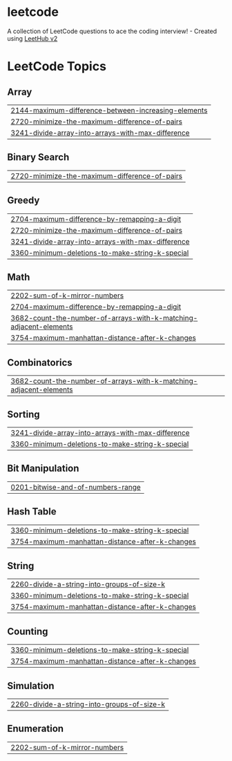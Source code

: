 # leetcode
A collection of LeetCode questions to ace the coding interview! - Created using [LeetHub v2](https://github.com/arunbhardwaj/LeetHub-2.0)

<!---LeetCode Topics Start-->
# LeetCode Topics
## Array
|  |
| ------- |
| [2144-maximum-difference-between-increasing-elements](https://github.com/siddhantsachan/leetcode/tree/master/2144-maximum-difference-between-increasing-elements) |
| [2720-minimize-the-maximum-difference-of-pairs](https://github.com/siddhantsachan/leetcode/tree/master/2720-minimize-the-maximum-difference-of-pairs) |
| [3241-divide-array-into-arrays-with-max-difference](https://github.com/siddhantsachan/leetcode/tree/master/3241-divide-array-into-arrays-with-max-difference) |
## Binary Search
|  |
| ------- |
| [2720-minimize-the-maximum-difference-of-pairs](https://github.com/siddhantsachan/leetcode/tree/master/2720-minimize-the-maximum-difference-of-pairs) |
## Greedy
|  |
| ------- |
| [2704-maximum-difference-by-remapping-a-digit](https://github.com/siddhantsachan/leetcode/tree/master/2704-maximum-difference-by-remapping-a-digit) |
| [2720-minimize-the-maximum-difference-of-pairs](https://github.com/siddhantsachan/leetcode/tree/master/2720-minimize-the-maximum-difference-of-pairs) |
| [3241-divide-array-into-arrays-with-max-difference](https://github.com/siddhantsachan/leetcode/tree/master/3241-divide-array-into-arrays-with-max-difference) |
| [3360-minimum-deletions-to-make-string-k-special](https://github.com/siddhantsachan/leetcode/tree/master/3360-minimum-deletions-to-make-string-k-special) |
## Math
|  |
| ------- |
| [2202-sum-of-k-mirror-numbers](https://github.com/siddhantsachan/leetcode/tree/master/2202-sum-of-k-mirror-numbers) |
| [2704-maximum-difference-by-remapping-a-digit](https://github.com/siddhantsachan/leetcode/tree/master/2704-maximum-difference-by-remapping-a-digit) |
| [3682-count-the-number-of-arrays-with-k-matching-adjacent-elements](https://github.com/siddhantsachan/leetcode/tree/master/3682-count-the-number-of-arrays-with-k-matching-adjacent-elements) |
| [3754-maximum-manhattan-distance-after-k-changes](https://github.com/siddhantsachan/leetcode/tree/master/3754-maximum-manhattan-distance-after-k-changes) |
## Combinatorics
|  |
| ------- |
| [3682-count-the-number-of-arrays-with-k-matching-adjacent-elements](https://github.com/siddhantsachan/leetcode/tree/master/3682-count-the-number-of-arrays-with-k-matching-adjacent-elements) |
## Sorting
|  |
| ------- |
| [3241-divide-array-into-arrays-with-max-difference](https://github.com/siddhantsachan/leetcode/tree/master/3241-divide-array-into-arrays-with-max-difference) |
| [3360-minimum-deletions-to-make-string-k-special](https://github.com/siddhantsachan/leetcode/tree/master/3360-minimum-deletions-to-make-string-k-special) |
## Bit Manipulation
|  |
| ------- |
| [0201-bitwise-and-of-numbers-range](https://github.com/siddhantsachan/leetcode/tree/master/0201-bitwise-and-of-numbers-range) |
## Hash Table
|  |
| ------- |
| [3360-minimum-deletions-to-make-string-k-special](https://github.com/siddhantsachan/leetcode/tree/master/3360-minimum-deletions-to-make-string-k-special) |
| [3754-maximum-manhattan-distance-after-k-changes](https://github.com/siddhantsachan/leetcode/tree/master/3754-maximum-manhattan-distance-after-k-changes) |
## String
|  |
| ------- |
| [2260-divide-a-string-into-groups-of-size-k](https://github.com/siddhantsachan/leetcode/tree/master/2260-divide-a-string-into-groups-of-size-k) |
| [3360-minimum-deletions-to-make-string-k-special](https://github.com/siddhantsachan/leetcode/tree/master/3360-minimum-deletions-to-make-string-k-special) |
| [3754-maximum-manhattan-distance-after-k-changes](https://github.com/siddhantsachan/leetcode/tree/master/3754-maximum-manhattan-distance-after-k-changes) |
## Counting
|  |
| ------- |
| [3360-minimum-deletions-to-make-string-k-special](https://github.com/siddhantsachan/leetcode/tree/master/3360-minimum-deletions-to-make-string-k-special) |
| [3754-maximum-manhattan-distance-after-k-changes](https://github.com/siddhantsachan/leetcode/tree/master/3754-maximum-manhattan-distance-after-k-changes) |
## Simulation
|  |
| ------- |
| [2260-divide-a-string-into-groups-of-size-k](https://github.com/siddhantsachan/leetcode/tree/master/2260-divide-a-string-into-groups-of-size-k) |
## Enumeration
|  |
| ------- |
| [2202-sum-of-k-mirror-numbers](https://github.com/siddhantsachan/leetcode/tree/master/2202-sum-of-k-mirror-numbers) |
<!---LeetCode Topics End-->
